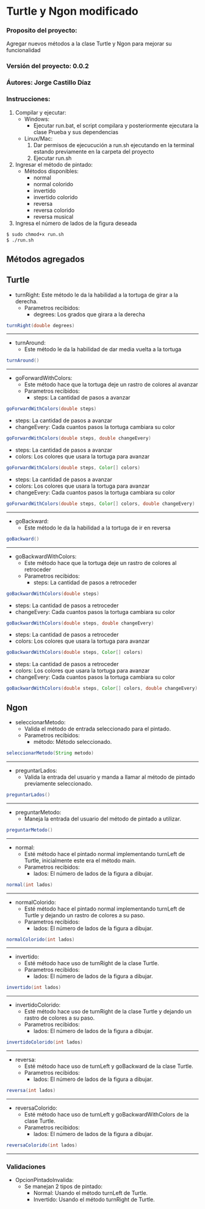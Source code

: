 # Turtle y Ngon modificado

### Proposito del proyecto:

Agregar nuevos métodos a la clase Turtle y Ngon para mejorar su funcionalidad

### Versión del proyecto: 0.0.2

### Áutores: Jorge Castillo Díaz

### Instrucciones:

1. Compilar y ejecutar:
	* Windows:
		* Ejecutar run.bat, el script compilara y posteriormente ejecutara la clase Prueba y sus dependencias
	* Linux/Mac:
		1. Dar permisos de ejecucución a run.sh ejecutando en la terminal estando previamente en la carpeta del proyecto
		2. Ejecutar run.sh
2. Ingresar el método de pintado:
	* Métodos disponibles:
		* normal
		* normal colorido
		* invertido
		* invertido colorido
		* reversa
		* reversa colorido
		* reversa musical
3. Ingresa el número de lados de la figura deseada

```bash
$ sudo chmod+x run.sh
$ ./run.sh
```

## Métodos agregados

## Turtle

* turnRight:
  Este método le da la habilidad a la tortuga de girar a la derecha.
  * Parametros recibidos:
    * degrees: Los grados que girara a la derecha
```java
turnRight(double degrees)
```
---
* turnAround:
  * Este método le da la habilidad de dar media vuelta a la tortuga
```java
turnAround()
```
---
* goForwardWithColors:
  * Este método hace que la tortuga deje un rastro de colores al avanzar
  * Parametros recibidos:
    * steps: La cantidad de pasos a avanzar
```java
goForwardWithColors(double steps)
```
* steps: La cantidad de pasos a avanzar
* changeEvery: Cada cuantos pasos la tortuga cambiara su color
```java
goForwardWithColors(double steps, double changeEvery)
```
* steps: La cantidad de pasos a avanzar
* colors: Los colores que usara la tortuga para avanzar
```java
goForwardWithColors(double steps, Color[] colors)
```
* steps: La cantidad de pasos a avanzar
* colors: Los colores que usara la tortuga para avanzar
* changeEvery: Cada cuantos pasos la tortuga cambiara su color
```java
goForwardWithColors(double steps, Color[] colors, double changeEvery)
```
---
* goBackward:
  * Este método le da la habilidad a la tortuga de ir en reversa
```java
goBackward()
```
---
* goBackwardWithColors:
  * Este método hace que la tortuga deje un rastro de colores al retroceder
  * Parametros recibidos:
    * steps: La cantidad de pasos a retroceder
```java
goBackwardWithColors(double steps)
```
* steps: La cantidad de pasos a retroceder
* changeEvery: Cada cuantos pasos la tortuga cambiara su color
```java
goBackwardWithColors(double steps, double changeEvery)
```
* steps: La cantidad de pasos a retroceder
* colors: Los colores que usara la tortuga para avanzar
```java
goBackwardWithColors(double steps, Color[] colors)
```
* steps: La cantidad de pasos a retroceder
* colors: Los colores que usara la tortuga para avanzar
* changeEvery: Cada cuantos pasos la tortuga cambiara su color
```java
goBackwardWithColors(double steps, Color[] colors, double changeEvery)
```

## Ngon

* seleccionarMetodo:
	* Valida el método de entrada seleccionado para el pintado.
	* Parametros recibidos:
		*	método: Método seleccionado.
```java
seleccionarMetodo(String metodo)
```
---
* preguntarLados:
	* Valida la entrada del usuario y manda a llamar al método de pintado previamente seleccionado.
```java
preguntarLados()
```
---
* preguntarMetodo:
	* Maneja la entrada del usuario del método de pintado a utilizar.
```java
preguntarMetodo()
```
---
* normal:
	* Esté método hace el pintado normal implementando turnLeft de Turtle, inicialmente este era el método main.
	* Parametros recibidos:
		* lados: El número de lados de la figura a dibujar.
```java
normal(int lados)
```
---
* normalColorido:
	* Esté método hace el pintado normal implementando turnLeft de Turtle y dejando un rastro de colores a su paso.
	* Parametros recibidos:
		* lados: El número de lados de la figura a dibujar.
```java
normalColorido(int lados)
```
---
* invertido:
	* Esté método hace uso de turnRight de la clase Turtle.
	* Parametros recibidos:
		* lados: El número de lados de la figura a dibujar.
```java
invertido(int lados)
```
---
* invertidoColorido:
	* Esté método hace uso de turnRight de la clase Turtle y dejando un rastro de colores a su paso.
	* Parametros recibidos:
		* lados: El número de lados de la figura a dibujar.
```java
invertidoColorido(int lados)
```
---
* reversa:
	* Esté método hace uso de turnLeft y goBackward de la clase Turtle.
	* Parametros recibidos:
		* lados: El número de lados de la figura a dibujar.
```java
reversa(int lados)
```
---
* reversaColorido:
	* Esté método hace uso de turnLeft y goBackwardWithColors de la clase Turtle.
	* Parametros recibidos:
		* lados: El número de lados de la figura a dibujar.
```java
reversaColorido(int lados)
```

---

### Validaciones

* OpcionPintadoInvalida:
	* Se manejan 2 tipos de pintado:
		* Normal: Usando el método turnLeft de Turtle.
		* Invertido: Usando el método turnRight de Turtle.